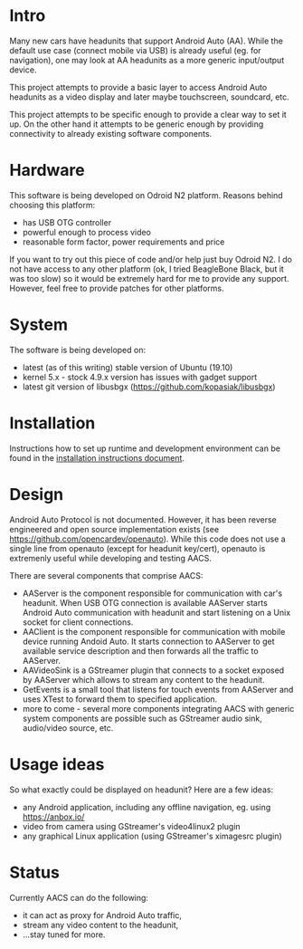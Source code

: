 # Intro
Many new cars have headunits that support Android Auto (AA). While the default use case (connect mobile via USB) is already useful (eg. for navigation), one may look at AA headunits as a more generic input/output device.

This project attempts to provide a basic layer to access Android Auto headunits as a video display and later maybe touchscreen, soundcard, etc.

This project attempts to be specific enough to provide a clear way to set it up. On the other hand it attempts to be generic enough by providing connectivity to already existing software components.

# Hardware
This software is being developed on Odroid N2 platform. Reasons behind choosing this platform:
* has USB OTG controller
* powerful enough to process video
* reasonable form factor, power requirements and price

If you want to try out this piece of code and/or help just buy Odroid N2. I do not have access to any other platform (ok, I tried BeagleBone Black, but it was too slow) so it would be extremely hard for me to provide any support. However, feel free to provide patches for other platforms.

# System
The software is being developed on:
* latest (as of this writing) stable version of Ubuntu (19.10)
* kernel 5.x - stock 4.9.x version has issues with gadget support
* latest git version of libusbgx (https://github.com/kopasiak/libusbgx)

# Installation
Instructions how to set up runtime and development environment can be found in the [installation instructions document](doc/INSTALL.md).

# Design
Android Auto Protocol is not documented. However, it has been reverse engineered and open source implementation exists (see https://github.com/opencardev/openauto). While this code does not use a single line from openauto (except for headunit key/cert), openauto is extremenly useful while developing and testing AACS.

There are several components that comprise AACS:
* AAServer is the component responsible for communication with car's headunit. When USB OTG connection is available AAServer starts Android Auto communication with headunit and start listening on a Unix socket for client connections.
* AAClient is the component responsible for communication with mobile device running Andoid Auto. It starts connection to AAServer to get available service description and then forwards all the traffic to AAServer.
* AAVideoSink is a GStreamer plugin that connects to a socket exposed by AAServer which allows to stream any content to the headunit.
* GetEvents is a small tool that listens for touch events from AAServer and uses XTest to forward them to specified application.
* more to come - several more components integrating AACS with generic system components are possible such as GStreamer audio sink, audio/video source, etc.

# Usage ideas
So what exactly could be displayed on headunit? Here are a few ideas:
* any Android application, including any offline navigation, eg. using https://anbox.io/
* video from camera using GStreamer's video4linux2 plugin
* any graphical Linux application (using GStreamer's ximagesrc plugin)

# Status
Currently AACS can do the following:
* it can act as proxy for Android Auto traffic,
* stream any video content to the headunit,
* ...stay tuned for more.
